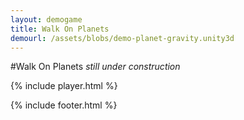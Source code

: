 ```yaml
---
layout: demogame
title: Walk On Planets
demourl: /assets/blobs/demo-planet-gravity.unity3d
---
```


#Walk On Planets
_still under construction_


{% include player.html %}


{% include footer.html %}
